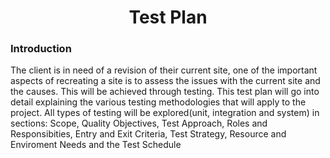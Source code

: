 <h1 align='center'>Test Plan</h1>
<h3>Introduction</h3>
<p>The client is in need of a revision of their current site, one of the important aspects of recreating a site is to assess the issues with the current site and the causes. This will be achieved through testing. This test plan will go into detail explaining the various testing methodologies that will apply to the project. All types of testing will be explored(unit, integration and system) in sections: Scope, Quality Objectives, Test Approach, Roles and Responsibities, Entry and Exit Criteria, Test Strategy, Resource and Enviroment Needs and the Test Schedule</p>
